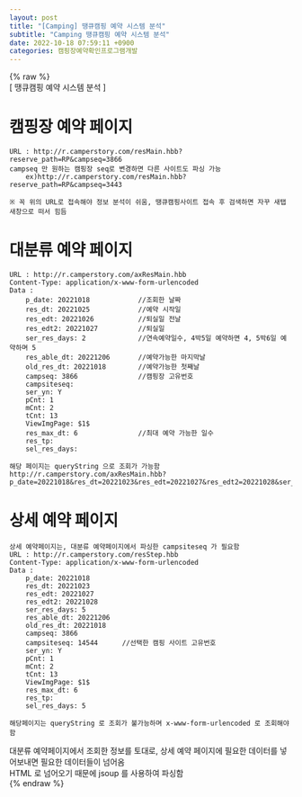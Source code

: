 ```yaml
---  
layout: post  
title: "[Camping] 땡큐캠핑 예약 시스템 분석"  
subtitle: "Camping 땡큐캠핑 예약 시스템 분석"  
date: 2022-10-18 07:59:11 +0900  
categories: 캠핑장예약확인프로그램개발  
---  
```

{% raw %}  
[ 땡큐캠핑 예약 시스템 분석 ]  
  
# 캠핑장 예약 페이지  
	URL : http://r.camperstory.com/resMain.hbb?reserve_path=RP&campseq=3866  
	campseq 만 원하는 캠핑장 seq로 변경하면 다른 사이트도 파싱 가능  
		ex)http://r.camperstory.com/resMain.hbb?reserve_path=RP&campseq=3443  
  
	※ 꼭 위의 URL로 접속해야 정보 분석이 쉬움, 땡큐캠핑사이트 접속 후 검색하면 자꾸 새탭 새창으로 떠서 힘듬  
  
# 대분류 예약 페이지  
	URL : http://r.camperstory.com/axResMain.hbb  
	Content-Type: application/x-www-form-urlencoded  
	Data :  
		p_date: 20221018			//조회한 날짜  
		res_dt: 20221025			//예약 시작일  
		res_edt: 20221026			//퇴실일 전날  
		res_edt2: 20221027			//퇴실일  
		ser_res_days: 2				//연속예약일수, 4박5일 예약하면 4, 5박6일 예약하며 5  
		res_able_dt: 20221206		//예약가능한 마지막날  
		old_res_dt: 20221018		//예약가능한 첫째날  
		campseq: 3866				//캠핑장 고유번호  
		campsiteseq:  
		ser_yn: Y  
		pCnt: 1  
		mCnt: 2  
		tCnt: 13  
		ViewImgPage: $1$  
		res_max_dt: 6				//최대 예약 가능한 일수  
		res_tp:  
		sel_res_days:  
  
	해당 페이지는 queryString 으로 조회가 가능함  
	http://r.camperstory.com/axResMain.hbb?p_date=20221018&res_dt=20221023&res_edt=20221027&res_edt2=20221028&ser_res_days=5&res_able_dt=20221206&old_res_dt=20221018&campseq=3866&campsiteseq=&ser_yn=Y&pCnt=1&mCnt=2&tCnt=13&ViewImgPage=%241%24&res_max_dt=6&res_tp=&sel_res_days=  
  
# 상세 예약 페이지  
	상세 예약페이지는, 대분류 예약페이지에서 파싱한 campsiteseq 가 필요함  
	URL : http://r.camperstory.com/resStep.hbb  
	Content-Type: application/x-www-form-urlencoded  
	Data :  
		p_date: 20221018  
		res_dt: 20221023  
		res_edt: 20221027  
		res_edt2: 20221028  
		ser_res_days: 5  
		res_able_dt: 20221206  
		old_res_dt: 20221018  
		campseq: 3866  
		campsiteseq: 14544		//선택한 캠핑 사이트 고유번호  
		ser_yn: Y  
		pCnt: 1  
		mCnt: 2  
		tCnt: 13  
		ViewImgPage: $1$  
		res_max_dt: 6  
		res_tp:  
		sel_res_days: 5  
  
	해당페이지는 queryString 로 조회가 불가능하며 x-www-form-urlencoded 로 조회해야함  
  
대분류 예약페이지에서 조회한 정보를 토대로, 상세 예약 페이지에 필요한 데이터를 넣어보내면 필요한 데이터들이 넘어옴  
HTML 로 넘어오기 때문에 jsoup 를 사용하여 파싱함  
{% endraw %}